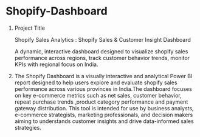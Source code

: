 # Shopify-Dashboard
1. Project Title
 
   Shopify Sales Analytics : Shopify Sales & Customer Insight Dashboard

    A dynamic, interactive dashboard designed to visualize shopify sales performance across regions, track customer behavior trends, monitor KPIs with regional focus on India.

3. The Shopify Dashboard is a visually interactive and analytical Power BI report designed to help users explore and evaluate shopify sales performance across various provinces in India.The dashboard focuses on key e-commerce metrics such as net sales, customer behavior, repeat purchase trends ,product category performance and payment gateway distribution. This tool is intended for use by business analysts, e-commerce strategists, marketing professionals, and decision makers aiming to understands customer insights and drive data-informed sales strategies.
